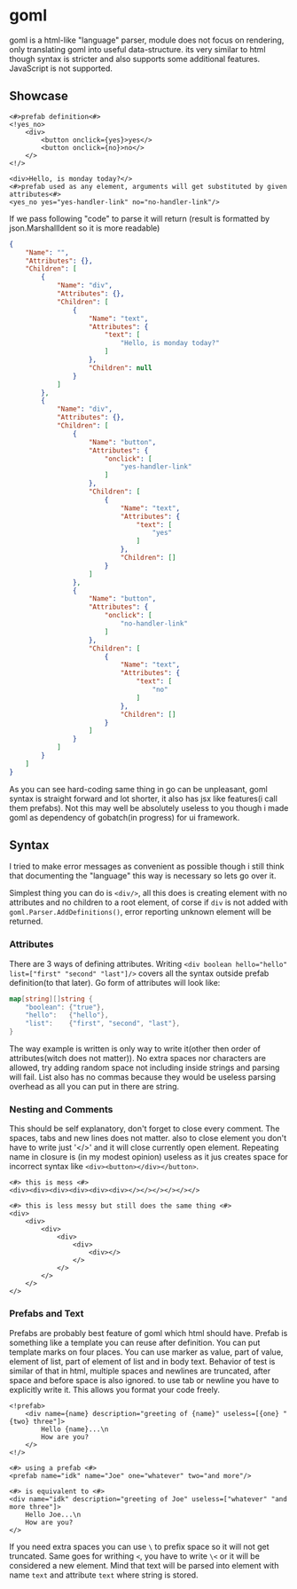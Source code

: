 # goml

goml is a html-like "language" parser, module does not focus on rendering, only translating goml into useful data-structure. its very similar to html though syntax is stricter and also supports some additional features. JavaScript is not supported. 

## Showcase

```
<#>prefab definition<#>
<!yes_no>
    <div> 
        <button onclick={yes}>yes</>
        <button onclick={no}>no</>
    </>
<!/>

<div>Hello, is monday today?</>
<#>prefab used as any element, arguments will get substituted by given attributes<#>
<yes_no yes="yes-handler-link" no="no-handler-link"/>
```

If we pass following "code" to parse it will return (result is formatted by json.MarshallIdent so it is more readable)

```json
{
    "Name": "",
    "Attributes": {},
    "Children": [
        {
            "Name": "div",
            "Attributes": {},
            "Children": [
                {
                    "Name": "text",
                    "Attributes": {
                        "text": [
                            "Hello, is monday today?"
                        ]
                    },
                    "Children": null
                }
            ]
        },
        {
            "Name": "div",
            "Attributes": {},
            "Children": [
                {
                    "Name": "button",
                    "Attributes": {
                        "onclick": [
                            "yes-handler-link"
                        ]
                    },
                    "Children": [
                        {
                            "Name": "text",
                            "Attributes": {
                                "text": [
                                    "yes"
                                ]
                            },
                            "Children": []
                        }
                    ]
                },
                {
                    "Name": "button",
                    "Attributes": {
                        "onclick": [
                            "no-handler-link"
                        ]
                    },
                    "Children": [
                        {
                            "Name": "text",
                            "Attributes": {
                                "text": [
                                    "no"
                                ]
                            },
                            "Children": []
                        }
                    ]
                }
            ]
        }
    ]
}
```

As you can see hard-coding same thing in go can be unpleasant, goml syntax is straight forward and lot shorter, it also has jsx like features(i call them prefabs). Not this may well be absolutely useless to you though i made goml as dependency of gobatch(in progress) for ui framework. 

## Syntax

I tried to make error messages as convenient as possible though i still think that documenting the "language" this way is necessary so lets go over it.

Simplest thing you can do is `<div/>`, all this does is creating element with no attributes and no children to a root element, of corse if `div` is not added with `goml.Parser.AddDefinitions()`, error reporting unknown element will be returned. 

### Attributes

There are 3 ways of defining attributes. Writing `<div boolean hello="hello" list=["first" "second" "last"]/>` covers all the syntax outside prefab definition(to that later). Go form of attributes will look like:

```go
map[string][]string {
    "boolean": {"true"},
    "hello":   {"hello"},
    "list":    {"first", "second", "last"},
}
```

The way example is written is only way to write it(other then order of attributes(witch does not matter)). No extra spaces nor characters are allowed, try adding random space not including inside strings and parsing will fail. List also has no commas because they would be useless parsing overhead as all you can put in there are string.

### Nesting and Comments

This should be self explanatory, don't forget to close every comment. The spaces, tabs and new lines does not matter. also to close element you don't have to write just '</>' and it will close currently open element. Repeating name in closure is (in my modest opinion) useless as it jus creates space for incorrect syntax like 
`<div><button></div></button>`.
```
<#> this is mess <#>
<div><div><div><div><div><div></></></></></></>

<#> this is less messy but still does the same thing <#>
<div>
    <div>
        <div>
            <div>
                <div>
                    <div></>
                </>
            </>
        </>
    </>
</>
```

### Prefabs and Text

Prefabs are probably best feature of goml which html should have. Prefab is something like a template you can reuse after definition. You can put template marks on four places. You can use marker as value, part of value, element of list, part of element of list and in body text. Behavior of test is similar of that in html, multiple spaces and newlines are truncated, after space and before space is also ignored. to use tab or newline you have to explicitly write it. This allows you format your code freely.

```
<!prefab>
    <div name={name} description="greeting of {name}" useless=[{one} "{two} three"]> 
        Hello {name}...\n
        How are you?
    </>
<!/>

<#> using a prefab <#>
<prefab name="idk" name="Joe" one="whatever" two="and more"/>

<#> is equivalent to <#>
<div name="idk" description="greeting of Joe" useless=["whatever" "and more three"]> 
    Hello Joe...\n
    How are you?
</>
```

If you need extra spaces you can use `\` to prefix space so it will not get truncated. Same goes for writhing `<`, you have to write `\<` or it will be considered a new element. Mind that text will be parsed into element with name `text` and attribute `text` where string is stored. 